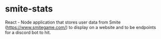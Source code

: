 # smite-stats
React - Node application that stores user data from Smite (https://www.smitegame.com/) to display on a website and to be endpoints for a discord bot to hit. 